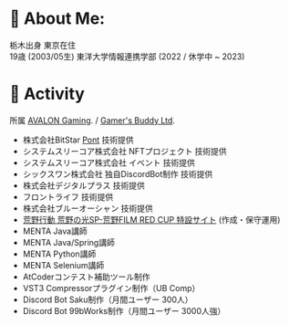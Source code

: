# 💫 About Me:

栃木出身 東京在住  
19歳 (2003/05生) 東洋大学情報連携学部 (2022 / 休学中 ~ 2023)  

# 👏 Activity

所属 [AVALON Gaming](https://twitter.com/jpn_avalon). / [Gamer's Buddy Ltd](https://www.gamers-buddy.com).  
- 株式会社BitStar [Pont](https://pont.co/) 技術提供
- システムスリーコア株式会社 NFTプロジェクト 技術提供  
- システムスリーコア株式会社 イベント 技術提供  
- シックスワン株式会社 独自DiscordBot制作 技術提供  
- 株式会社デジタルプラス 技術提供  
- フロントライフ 技術提供  
- 株式会社ブルーオーシャン 技術提供  
- [荒野行動 荒野の光SP-荒野FILM RED CUP 特設サイト](https://twitter.com/GAME_KNIVES_OUT/status/1545245788212563968?s=20&t=oh_Bso226xUOikVWpuLvQw) (作成・保守運用)  
- MENTA Java講師  
- MENTA Java/Spring講師  
- MENTA Python講師  
- MENTA Selenium講師  
- AtCoderコンテスト補助ツール制作  
- VST3 Compressorプラグイン制作（UB Comp）  
- Discord Bot Saku制作（月間ユーザー 300人）  
- Discord Bot 99bWorks制作（月間ユーザー 3000人強）  

<!-- 
# 📊GitHub Stats :
![](https://github-readme-stats.vercel.app/api?username=xrozl&theme=dark&hide_border=false&include_all_commits=true&count_private=false)<br/>
![](https://github-readme-streak-stats.herokuapp.com/?user=xrozl&theme=dark&hide_border=false)<br/>
![](https://github-readme-stats.vercel.app/api/top-langs/?username=xrozl&theme=dark&hide_border=false&include_all_commits=true&count_private=true)

## 🏆GitHub Trophies
![](https://github-profile-trophy.vercel.app/?username=xrozl&theme=discord&no-frame=false&no-bg=false&margin-w=4)

---
[![](https://visitcount.itsvg.in/api?id=xrozl&icon=0&color=0)](https://visitcount.itsvg.in)

